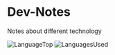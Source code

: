 # Dev-Notes
Notes about different technology

![LanguageTop](https://img.shields.io/github/languages/top/maxgit123/Dev-Notes)
![LanguagesUsed](https://img.shields.io/github/languages/count/maxgit123/Dev-Notes)
